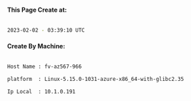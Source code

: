 
   
#### This Page Create at:

```bash

2023-02-02 - 03:39:10 UTC

```

#### Create By Machine:

```bash

Host Name : fv-az567-966

platform  : Linux-5.15.0-1031-azure-x86_64-with-glibc2.35

Ip Local  : 10.1.0.191

```


